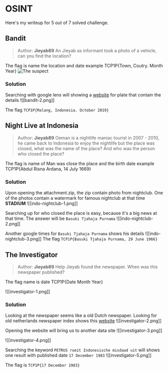 # OSINT

Here's my writeup for 5 out of 7 solved challenge.

## Bandit

>Author: **Jieyab89**
>An Jieyab as informant took a photo of a vehicle, can you find the location?

The flag is name the location and date example TCP1P{Town, Coutry. Month Year}
![The suspect](bandit-1.jpg)
### Solution

Searching with google lens will showing a [website](https://platesmania.com/id/nomer24795105) for plate that contain the details
![[bandit-2.png]]

The flag `TCP1P{Malang, Indonesia. October 2019}`

## Night Live at Indonesia

> Author: **Jieyab89**
> Oeman is a nightlife maniac tourist in 2007 - 2010, he came back to Indonesia to enjoy the nightlife but the place was closed, what was the name of the place? And who was the person who closed the place?

The flag is name of Man was close the place and the birth date example TCP1P{Abdul Risna Ardana, 14 July 1669}

### Solution

Upon opening the attachment.zip, the zip contain photo from nightclub. One of the photos contain a watermark for famous nightclub at that time **STADIUM**
![[indo-nightclub-1.png]]

Searching up for who closed the place is easy, because it's a big news at that time. The answer will be `Basuki Tjahaja Purnama`
![[indo-nightclub-2.png]]

Another google times for `Basuki Tjahaja Purnama` shows his details
![[indo-nightclub-3.png]]
The flag `TCP1P{Basuki Tjahaja Purnama, 29 June 1966}`

## The Investigator

>Author: **Jieyab89**
>Help Jieyab found the newspaper. When was this newspaper published?

The flag name is date TCP1P{Date Month Year}

![[investigator-1.png]]

### Solution

Looking at the newspaper seems like a old Dutch newspaper. Looking for old netherlands newspaper index shows this [website](https://www.kb.nl/en/research-find/datasets/delpher-newspapers)
![[investigator-2.png]]


Opening the website will bring us to another data site
![[investigator-3.png]]

![[investigator-4.png]]

Searching the keyword `PETRUS roeit Indonesische misdaad uit` will shows one result with published date `17 December 1983`
![[investigator-5.png]]

The flag is `TCP1P{17 December 1983}`

## 